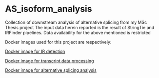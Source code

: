 # AS_isoform_analysis
Collection of downstream analysis of alternative splicing from my MSc Thesis project
The input data herein reported is the result of StringTie and IRFinder pipelines.
Data availability for the above mentioned is restricted

Docker images used for this project are respectively:

[Docker image for IR detection](https://hub.docker.com/layers/cloxd/irfinder/2.0/images/sha256-78b5fc7065987f505d6f48722b8ac9b37727e4cc8c62dac69d8dde44bbea662f?context=explore)

[Docker image for transcript data processing](https://hub.docker.com/layers/cbenetti/ogc_lab/data_processing/images/sha256-425840f369426f38ff34034e5d945a6a72f4d81a12990a7b3974435ce83f10ca?context=repo)

[Docker image for alternative splicing analysis](https://hub.docker.com/layers/cbenetti/ogc_lab/splicing/images/sha256-0e4edf63a93628bc447af03c16be90a9d81ba3ec6ceff09780800e6a1cd703c8?context=repo)
